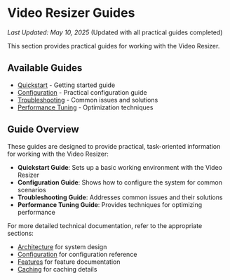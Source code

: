 # Video Resizer Guides

*Last Updated: May 10, 2025* (Updated with all practical guides completed)

This section provides practical guides for working with the Video Resizer.

## Available Guides

- [Quickstart](./quickstart.md) - Getting started guide
- [Configuration](./configuration.md) - Practical configuration guide
- [Troubleshooting](./troubleshooting.md) - Common issues and solutions
- [Performance Tuning](./performance-tuning.md) - Optimization techniques

## Guide Overview

These guides are designed to provide practical, task-oriented information for working with the Video Resizer:

- **Quickstart Guide**: Sets up a basic working environment with the Video Resizer
- **Configuration Guide**: Shows how to configure the system for common scenarios
- **Troubleshooting Guide**: Addresses common issues and their solutions
- **Performance Tuning Guide**: Provides techniques for optimizing performance

For more detailed technical documentation, refer to the appropriate sections:

- [Architecture](../architecture/README.md) for system design
- [Configuration](../configuration/README.md) for configuration reference
- [Features](../features/README.md) for feature documentation
- [Caching](../caching/README.md) for caching details